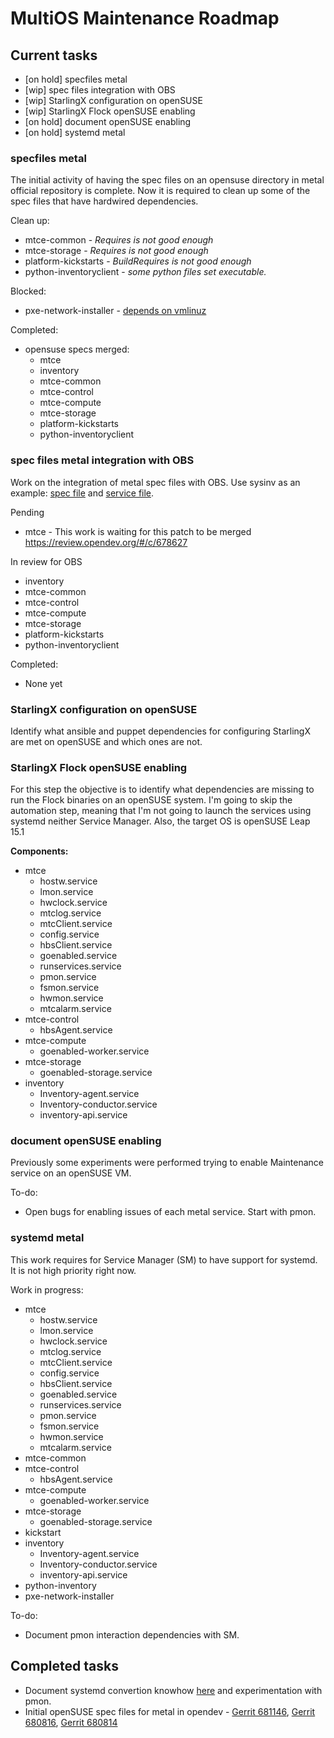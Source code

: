# MultiOS Maintenance Roadmap

## Current tasks
* [on hold] specfiles metal
* [wip] spec files integration with OBS
* [wip] StarlingX configuration on openSUSE
* [wip] StarlingX Flock openSUSE enabling
* [on hold] document openSUSE enabling
* [on hold] systemd metal

### specfiles metal
The initial activity of having the spec files on an opensuse directory in metal official repository is complete. Now it is required to clean up some of the spec files that have hardwired dependencies.

Clean up:
* mtce-common - _Requires is not good enough_
* mtce-storage - _Requires is not good enough_
* platform-kickstarts - _BuildRequires is not good enough_
* python-inventoryclient - _some python files set executable._

Blocked:
* pxe-network-installer - [depends on vmlinuz](https://opendev.org/starlingx/metal/src/branch/master/installer/pxe-network-installer/centos/pxe-network-installer.spec#L12)

Completed:
* opensuse specs merged:
    * mtce
    * inventory
    * mtce-common
    * mtce-control
    * mtce-compute
    * mtce-storage
    * platform-kickstarts
    * python-inventoryclient

### spec files metal integration with OBS
Work on the integration of metal spec files with OBS. Use sysinv as an example: [spec file](https://opendev.org/starlingx/config/src/branch/master/sysinv/sysinv/opensuse/sysinv.spec) and [service file](https://build.opensuse.org/package/view_file/Cloud:StarlingX:2.0/sysinv/_service?expand=1).

Pending

* mtce - This work is waiting for this patch to be merged https://review.opendev.org/#/c/678627

In review for OBS

* inventory
* mtce-common
* mtce-control
* mtce-compute
* mtce-storage
* platform-kickstarts
* python-inventoryclient

Completed:
* None yet

### StarlingX configuration on openSUSE
Identify what ansible and puppet dependencies for configuring StarlingX are met on openSUSE and which ones are not.

### StarlingX Flock openSUSE enabling
For this step the objective is to identify what dependencies are missing to run the Flock binaries on an openSUSE system. I'm going to skip the automation step, meaning that I'm not going to launch the services using systemd neither Service Manager. Also, the target OS is openSUSE Leap 15.1


**Components:**
* mtce
    * hostw.service
    * lmon.service
    * hwclock.service
    * mtclog.service
    * mtcClient.service
    * config.service
    * hbsClient.service
    * goenabled.service
    * runservices.service
    * pmon.service
    * fsmon.service
    * hwmon.service
    * mtcalarm.service
* mtce-control
    * hbsAgent.service
* mtce-compute
    * goenabled-worker.service
* mtce-storage
    * goenabled-storage.service
* inventory
    * Inventory-agent.service
    * Inventory-conductor.service
    * inventory-api.service

### document openSUSE enabling
Previously some experiments were performed trying to enable Maintenance service on an openSUSE VM.

To-do:
* Open bugs for enabling issues of each metal service. Start with pmon.

### systemd metal
This work requires for Service Manager (SM) to have support for systemd. It is not high priority right now.

Work in progress:
* mtce
    * hostw.service
    * lmon.service
    * hwclock.service
    * mtclog.service
    * mtcClient.service
    * config.service
    * hbsClient.service
    * goenabled.service
    * runservices.service
    * pmon.service
    * fsmon.service
    * hwmon.service
    * mtcalarm.service
* mtce-common
* mtce-control
    * hbsAgent.service
* mtce-compute
    * goenabled-worker.service
* mtce-storage
    * goenabled-storage.service
* kickstart
* inventory
    * Inventory-agent.service
    * Inventory-conductor.service
    * inventory-api.service
* python-inventory
* pxe-network-installer

To-do:
* Document pmon interaction dependencies with SM.

## Completed tasks
* Document systemd convertion knowhow [here](https://github.com/marcelarosalesj/learning-starlingx/blob/master/systemd.md) and experimentation with pmon.
* Initial openSUSE spec files for metal in opendev - [Gerrit 681146](https://review.opendev.org/#/c/681146/), [Gerrit 680816](https://review.opendev.org/#/c/680816/), [Gerrit 680814](https://review.opendev.org/#/c/680814/)